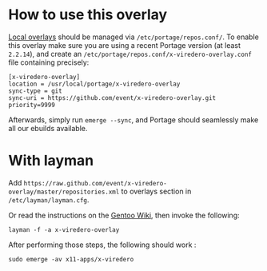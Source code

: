 # How to use this overlay

[Local overlays](https://wiki.gentoo.org/wiki/Overlay/Local_overlay) should be managed via `/etc/portage/repos.conf/`.
To enable this overlay make sure you are using a recent Portage version (at least `2.2.14`), and create an `/etc/portage/repos.conf/x-viredero-overlay.conf` file containing precisely:

```
[x-viredero-overlay]
location = /usr/local/portage/x-viredero-overlay
sync-type = git
sync-uri = https://github.com/event/x-viredero-overlay.git
priority=9999
```

Afterwards, simply run `emerge --sync`, and Portage should seamlessly make all our ebuilds available.

# With layman

Add `https://raw.github.com/event/x-viredero-overlay/master/repositories.xml` to overlays section in `/etc/layman/layman.cfg`.

Or read the instructions on the [Gentoo Wiki](http://wiki.gentoo.org/wiki/Layman#Adding_custom_overlays), then invoke the following:

	layman -f -a x-viredero-overlay

After performing those steps, the following should work :

	sudo emerge -av x11-apps/x-viredero
